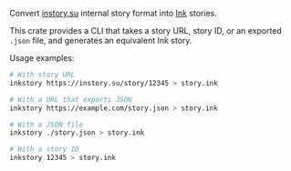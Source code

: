 Convert [instory.su](https://instory.su) internal story format into [Ink](https://www.inklestudios.com/ink/) stories.

This crate provides a CLI that takes a story URL, story ID, or an exported `.json` file,
and generates an equivalent Ink story.

Usage examples:

```sh
# With story URL
inkstory https://instory.su/story/12345 > story.ink

# With a URL that exports JSON
inkstory https://example.com/story.json > story.ink

# With a JSON file
inkstory ./story.json > story.ink

# With a story ID
inkstory 12345 > story.ink
```
